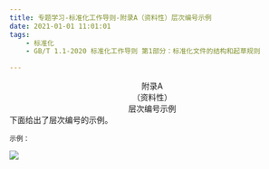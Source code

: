 ```yaml
---
title: 专题学习-标准化工作导则-附录A（资料性）层次编号示例
date: 2021-01-01 11:01:01
tags: 
	- 标准化
	- GB/T 1.1-2020 标准化工作导则 第1部分：标准化文件的结构和起草规则

---
```


<center>附录A<br>（资料性）<br>层次编号示例</center>
下面给出了层次编号的示例。

`示例：`

![](附录A层次编号示例.png)





